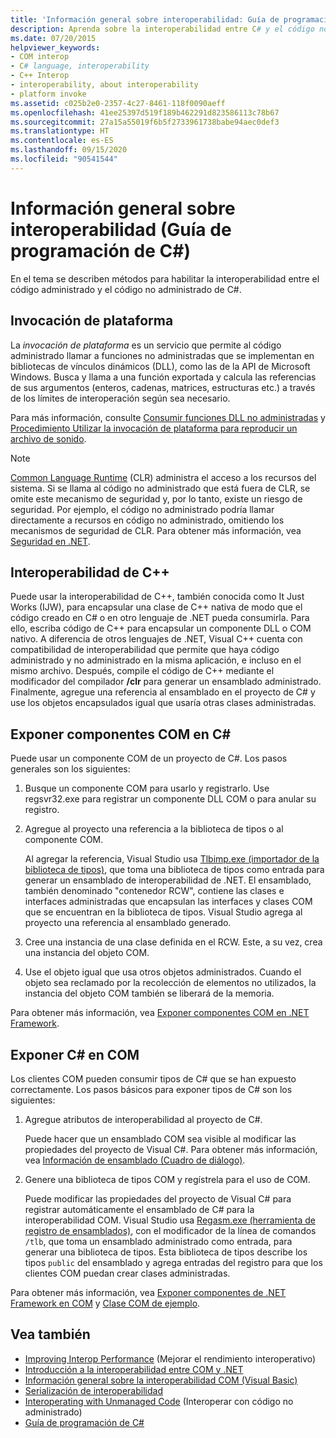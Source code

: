```yaml
---
title: 'Información general sobre interoperabilidad: Guía de programación de C#'
description: Aprenda sobre la interoperabilidad entre C# y el código no administrado, como la invocación de plataforma, la interoperabilidad de C++, la exposición de componentes COM a C# y la exposición de C# a COM.
ms.date: 07/20/2015
helpviewer_keywords:
- COM interop
- C# language, interoperability
- C++ Interop
- interoperability, about interoperability
- platform invoke
ms.assetid: c025b2e0-2357-4c27-8461-118f0090aeff
ms.openlocfilehash: 41ee25397d519f189b462291d823586113c78b67
ms.sourcegitcommit: 27a15a55019f6b5f2733961738babe94aec0def3
ms.translationtype: HT
ms.contentlocale: es-ES
ms.lasthandoff: 09/15/2020
ms.locfileid: "90541544"
---
```

# <a name="interoperability-overview-c-programming-guide"></a>Información general sobre interoperabilidad (Guía de programación de C#)
En el tema se describen métodos para habilitar la interoperabilidad entre el código administrado y el código no administrado de C#.  
  
## <a name="platform-invoke"></a>Invocación de plataforma  
 La *invocación de plataforma* es un servicio que permite al código administrado llamar a funciones no administradas que se implementan en bibliotecas de vínculos dinámicos (DLL), como las de la API de Microsoft Windows. Busca y llama a una función exportada y calcula las referencias de sus argumentos (enteros, cadenas, matrices, estructuras etc.) a través de los límites de interoperación según sea necesario.  
  
Para más información, consulte [Consumir funciones DLL no administradas](../../../framework/interop/consuming-unmanaged-dll-functions.md) y [Procedimiento Utilizar la invocación de plataforma para reproducir un archivo de sonido](./how-to-use-platform-invoke-to-play-a-wave-file.md).
  
> [!NOTE]
> [Common Language Runtime](../../../standard/clr.md) (CLR) administra el acceso a los recursos del sistema. Si se llama al código no administrado que está fuera de CLR, se omite este mecanismo de seguridad y, por lo tanto, existe un riesgo de seguridad. Por ejemplo, el código no administrado podría llamar directamente a recursos en código no administrado, omitiendo los mecanismos de seguridad de CLR. Para obtener más información, vea [Seguridad en .NET](../../../standard/security/index.md).  
  
## <a name="c-interop"></a>Interoperabilidad de C++  
 Puede usar la interoperabilidad de C++, también conocida como It Just Works (IJW), para encapsular una clase de C++ nativa de modo que el código creado en C# o en otro lenguaje de .NET pueda consumirla. Para ello, escriba código de C++ para encapsular un componente DLL o COM nativo. A diferencia de otros lenguajes de .NET, Visual C++ cuenta con compatibilidad de interoperabilidad que permite que haya código administrado y no administrado en la misma aplicación, e incluso en el mismo archivo. Después, compile el código de C++ mediante el modificador del compilador **/clr** para generar un ensamblado administrado. Finalmente, agregue una referencia al ensamblado en el proyecto de C# y use los objetos encapsulados igual que usaría otras clases administradas.  
  
## <a name="exposing-com-components-to-c"></a>Exponer componentes COM en C\#
 Puede usar un componente COM de un proyecto de C#. Los pasos generales son los siguientes:  
  
1. Busque un componente COM para usarlo y registrarlo. Use regsvr32.exe para registrar un componente DLL COM o para anular su registro.  
  
2. Agregue al proyecto una referencia a la biblioteca de tipos o al componente COM.  
  
     Al agregar la referencia, Visual Studio usa [Tlbimp.exe (importador de la biblioteca de tipos)](../../../framework/tools/tlbimp-exe-type-library-importer.md), que toma una biblioteca de tipos como entrada para generar un ensamblado de interoperabilidad de .NET. El ensamblado, también denominado "contenedor RCW", contiene las clases e interfaces administradas que encapsulan las interfaces y clases COM que se encuentran en la biblioteca de tipos. Visual Studio agrega al proyecto una referencia al ensamblado generado.  
  
3. Cree una instancia de una clase definida en el RCW. Este, a su vez, crea una instancia del objeto COM.  
  
4. Use el objeto igual que usa otros objetos administrados. Cuando el objeto sea reclamado por la recolección de elementos no utilizados, la instancia del objeto COM también se liberará de la memoria.  
  
 Para obtener más información, vea [Exponer componentes COM en .NET Framework](../../../framework/interop/exposing-com-components.md).  
  
## <a name="exposing-c-to-com"></a>Exponer C# en COM  
 Los clientes COM pueden consumir tipos de C# que se han expuesto correctamente. Los pasos básicos para exponer tipos de C# son los siguientes:  
  
1. Agregue atributos de interoperabilidad al proyecto de C#.  
  
     Puede hacer que un ensamblado COM sea visible al modificar las propiedades del proyecto de Visual C#. Para obtener más información, vea [Información de ensamblado (Cuadro de diálogo)](/visualstudio/ide/reference/assembly-information-dialog-box).  
  
2. Genere una biblioteca de tipos COM y regístrela para el uso de COM.  
  
     Puede modificar las propiedades del proyecto de Visual C# para registrar automáticamente el ensamblado de C# para la interoperabilidad COM. Visual Studio usa [Regasm.exe (herramienta de registro de ensamblados)](../../../framework/tools/regasm-exe-assembly-registration-tool.md), con el modificador de la línea de comandos `/tlb`, que toma un ensamblado administrado como entrada, para generar una biblioteca de tipos. Esta biblioteca de tipos describe los tipos `public` del ensamblado y agrega entradas del registro para que los clientes COM puedan crear clases administradas.  
  
 Para obtener más información, vea [Exponer componentes de .NET Framework en COM](../../../framework/interop/exposing-dotnet-components-to-com.md) y [Clase COM de ejemplo](./example-com-class.md).  
  
## <a name="see-also"></a>Vea también

- [Improving Interop Performance](/previous-versions/msp-n-p/ff647812(v=pandp.10)) (Mejorar el rendimiento interoperativo)
- [Introducción a la interoperabilidad entre COM y .NET](/office/client-developer/outlook/pia/introduction-to-interoperability-between-com-and-net)
- [Información general sobre la interoperabilidad COM (Visual Basic)](../../../visual-basic/programming-guide/com-interop/introduction-to-com-interop.md)
- [Serialización de interoperabilidad](../../../framework/interop/interop-marshaling.md)
- [Interoperating with Unmanaged Code](../../../framework/interop/index.md) (Interoperar con código no administrado)
- [Guía de programación de C#](../index.md)
